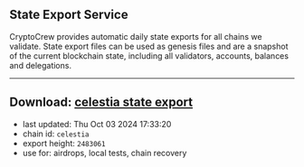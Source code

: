 ## State Export Service
CryptoCrew provides automatic daily state exports for all chains we validate. State export files can be used as genesis files and are a snapshot of the current blockchain state, including all validators, accounts, balances and delegations.

---
**Download: [celestia state export](https://dl-eu2.ccvalidators.com/SERVICE/celestia/celestia_export_2483061.json)**
---

- last updated: Thu Oct 03 2024 17:33:20
- chain id: `celestia`
- export height: `2483061`
- use for: airdrops, local tests, chain recovery
